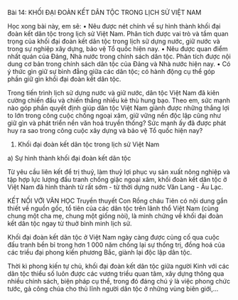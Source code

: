 Bài 14: KHỐI ĐẠI ĐOÀN KẾT DÂN TỘC TRONG LỊCH SỬ VIỆT NAM

Học xong bài này, em sẽ:
• Nêu được nét chính về sự hình thành khối đại đoàn kết dân tộc trong lịch sử Việt Nam. Phân tích được vai trò và tầm quan trọng của khối đại đoàn kết dân tộc trong lịch sử dựng nước, giữ nước và trong sự nghiệp xây dựng, bảo vệ Tổ quốc hiện nay.
• Nêu được quan điểm nhất quán của Đảng, Nhà nước trong chính sách dân tộc. Phân tích được nội dung cơ bản trong chính sách dân tộc của Đảng và Nhà nước hiện nay.
• Có ý thức gìn giữ sự bình đẳng giữa các dân tộc; có hành động cụ thể góp phần giữ gìn khối đại đoàn kết dân tộc.

Trong tiến trình lịch sử dựng nước và giữ nước, dân tộc Việt Nam đã kiên cường chiến đấu và chiến thắng nhiều kẻ thù hung bạo. Theo em, sức mạnh nào góp phần quyết định giúp dân tộc Việt Nam giành được những thắng lợi to lớn trong công cuộc chống ngoại xâm, giữ vững nền độc lập cũng như giữ gìn và phát triển nền văn hoá truyền thống? Sức mạnh ấy đã được phát huy ra sao trong công cuộc xây dựng và bảo vệ Tổ quốc hiện nay?

1. Khối đại đoàn kết dân tộc trong lịch sử Việt Nam

a) Sự hình thành khối đại đoàn kết dân tộc

Từ yêu cầu liên kết để trị thuỷ, làm thuỷ lợi phục vụ sản xuất nông nghiệp và tập hợp lực lượng đấu tranh chống giặc ngoại xâm, khối đoàn kết dân tộc ở Việt Nam đã hình thành từ rất sớm - từ thời dựng nước Văn Lang - Âu Lạc.

KẾT NỐI VỚI VĂN HỌC
Truyền thuyết Con Rồng cháu Tiên có nội dung gắn thiết về nguồn gốc, tổ tiên của các dân tộc trên lãnh thổ Việt Nam (cùng chung một cha mẹ, chung một giống nòi), là minh chứng về khối đại đoàn kết dân tộc ngay từ thuở bình minh lịch sử.

Khối đại đoàn kết dân tộc ở Việt Nam ngày càng được củng cố qua cuộc đấu tranh bền bỉ trong hơn 1 000 năm chống lại sự thống trị, đồng hoá của các triều đại phong kiến phương Bắc, giành lại độc lập dân tộc.

Thời kì phong kiến tự chủ, khối đại đoàn kết dân tộc giữa người Kinh với các dân tộc thiểu số luôn được các vương triều quan tâm, xây dựng thông qua nhiều chính sách, biện pháp cụ thể, trong đó đáng chú ý là việc phong chức tước, gả công chúa cho thủ lĩnh người dân tộc ở những vùng biên giới,...